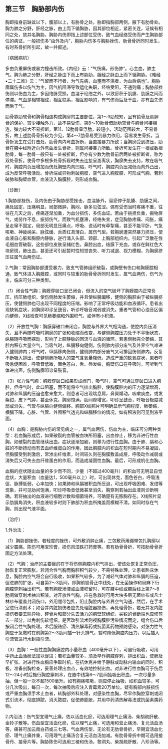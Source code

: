 ## 第三节　胸胁部内伤

胸即指身前缺盆以下，腹部以上，有胁骨之处，胁即指胸部两侧，腋下有肋骨处。胸为肺之分野，肝经之脉，由上而下循胸胁，因其部位相近，紧密关连，证候有相同之处，故并名胸胁。胸胁内伤即指上述部位受伤，致气血经络受伤而产生胸胁部位的病证。一般损伤多“由外及内”，胸胁内伤多与胸胁挫伤、肋骨骨折同时发生，有时系骨折所引起，故一并叙述。

〔病因病机〕

多由负重屏伤或暴力撞击所致。《内经》云：“气伤痛，形伤肿”。心主血，肺主气。胸为肺之分野，肝经之脉由下而上布胁肋，胆经之脉由上而下循胸胁。《难经•二十二难》云：“气留而不行者，为气先病，血壅而不濡者，为血后病也”。胸胁廓属伤多以伤气为主，因气机阻滞导致运化失职，经络受阻，不通则痛；胸胁部挫伤则以伤血为主，多因络脉受损，血溢于经络之外，以致瘀积于肌腠、肋膜之间而停滞。气血是相辅相成，相互联系，相互影响的，有气伤而后及于血，亦有血先伤而后于气。

肋骨靠肋软骨和胸骨相连构成胸廓的主要部位，第1〜3肋较短，且有锁骨及肩胛骨的保护，较少接触外力，故不易受伤，第8〜10肋骨借助肋软骨与胸骨间接相连，弹力较大不易折断，第11、12肋骨呈浮肋，较短小，活动范围较大，不易骨折，故上述肋骨骨折较为少见，第4〜7肋骨易受到暴力作用，容易发生骨折。当骨折发生在受打击处，肋骨向内弯曲折断，当直接暴力所致；当胸廓受到挤压，肋骨在腋中线附近向外弯曲发生骨折，则属间接暴力所致。骨折可发生在一根或数根肋骨，每一肋骨一般只有一处被折断，但亦有少数为肋骨前后两处被折断者，称为双处骨折。使骨中多根多处骨折段时失去连接呈游离状，胸廓失去支持，故在吸气时，胸腔内负压增加而伤处胸壁内向凹陷，呼气时，胸腔内负压减低而向外凸出，成为反常呼吸活动。骨折端或异物刺破胸膜，空气进入胸膜腔，可形成气胸，若刺破肺和胸壁血管，血液流入胸膜腔，则形成血胸。

〔诊断〕

1.胸胁部挫伤，及内伤由于胸胁部受挫击，血溢脉外，留瘀停于肌腠、肋膜之间，痛处固定，压痛明显，局部微肿，胸闷，脉多见弦涩。偶有受伤当时疼痛不重，往往在几天之后，疼痛逐渐加重，为血分损伤，多伤血证。若由于挑担负重，搬物屏气，或劳作不息，振努伤气，而致气机壅滞，经络失宣，症见胸胁疼痛、闷胀，痛呈走窜不固定，局部无明显压痛点，呼吸、说话时有牵掣痛，甚至不能平卧，气急咳嗽、神疲纳呆、脉弦缓、舌质红苔薄白，属伤气型。若胸廓遭突然暴力挤压，使血液自心脏和胸腔内静脉，逆行涌入头部、颈部、上胸部组织内，引起广泛散在性毛细血管破裂，这些部位皮肤呈赭红色，鼻腔出血，结膜下充血，或存在鲜红色大块瘀斑，肺出血，甚至还可引起暂时性知觉丧失、听力减退、视力模糊，为胸廓挤压征属气血两伤证。

2.气胸：常因胸胁部遭受暴力，致支气管肺组织破裂，或胸壁有伤口和胸膜腔相通，致气体进入胸膜腔，或同时与较重的肋骨骨折同时发生，属气血两伤，伤气为主，临床可分三种类型。

（1）闭合性气胸；胸膜穿破口呈已闭合，但流入的空气破坏了胸膜腔内正常负压，挤压肺组织，使伤侧肺发生萎缩，并且使纵膈偏移，健侧的胸腔由于被纵膈挤压，使健侧肺也可出现不同程度的压缩。影响了正常呼吸功能和血液循环。患者出现缺氧症状，如胸廓叩诊呈鼓音，听诊呼吸音减弱或消失。重者气管和心浊音区偏向健侧，X线检查可见肺萎缩和外围积气，或伴有小积液。

（2）开放性气胸：胸膜穿破口未闭合，胸腔与外界大气相沟通，使腔内负压消失，且不再随呼吸时胸廓的扩张和收缩而改变，与健侧胸腔压力处于不平衡状态，纵膈随呼吸而摆动，影响了上腔静脉的回流与血液的循环。若患侧肺完全萎缩，其腔内积存大量空气，当吸气时，纵膈移向健侧，伤侧肺内部分废气及外界空气难进入健侧肺内；呼气时，纵膈移向伤侧，健侧肺内部分废气又可排回伤侧肺内。反复不断吸入排出，使健侧肺所吸入的空气含氧量降低，造成严重的缺氧症状，患者呼吸急促困难，呼吸音低微，面色苍白，舌、唇发绀，胸壁伤口在呼吸时，可听到气体进出声，伤侧胸廓叩诊呈鼓音。

（3）张力性气胸：胸膜穿破口如果形成阀门，吸气时，空气可通过穿破口进入胸腔，但呼气时，此口阻塞，而不能将空气排出胸腔，使胸膜腔内的压力逐渐增高，对肺和纵膈的压迫也愈来愈大，则患者可出现喘息肩，鼻翼煽动，咳嗽痰血，或发紫绀，皮下气肿，甚至休克，胸廓饱满，肋间隙增宽，叩诊呈鼓音，呼吸音极度减弱或消失，气管与纵膈向健侧偏移。胸部X线照片可明确显示气胸程度，肺萎缩，横膈下降，心脏、气管、外围积气透光和纵膈移位的情况，如有积液则可见到液平面。

（4）血胸：是胸胁内伤的常见病之一，属气血两伤，伤血为主，临床可分两种类型：若血胸形成后，如果破裂的血管被血块所阻塞，出血停止，移为非进行性血胸，如破裂的血管继续出血，症状逐渐加剧，则移为进行性血胸。由于肺、膈和心脏的不断搏动而有去血纤维蛋白的作用，因此胸腔内的积血在短时期内不易凝固，但胸膜受到刺激后，常渗出纤维素，时间较久则在胸膜敷盖成层，呼吸动作减弱或消失后又可失去血纤维蛋白的作用，而造成凝固性血胸。最后，可形成机化血胸。

血胸的症状随出血量的多少而不同，少量（不超过400毫升）的积血可无明显自觉症状，大量积血（血量达1，500毫升以上）时，可出现休克，面色苍白，呼吸浅促、脉搏低弱，心率加快；如果肺和纵膈被积血所压迫，可出现呼吸困难、发绀等现象，并可见肋间饱满，叩诊呼吸音低微甚至消失，胸穿刺若抽出血液则诊断明确。若将抽出的血液进行细胞计数和细菌培养，可确楚有无脓胸存在。X线照片显示肋膈角消失，积血液较多时则下肺部为积血所掩盖而模糊不清。如同时存在气胸，则出现气液平面。

〔治疗〕

1.外治法：

（1）胸胁部挫伤，若轻度的挫伤，可外敷消肿止痛，三包敷药用绷带包扎胸廓以减少震痛。陈伤可用宝珍膏，损伤风湿跌打药膏等。若有肋骨骨折，可按肋骨骨折固定方法处理。

（2）气胸：治疗的主要目的在于将伤侧胸腔内积气排出，使该处恢复正常负压，肺恢复正常膨胀。若闭合性气胸而胸腔积气较少，不需特殊处理，让患者卧床休息，胸腔内空气将会自行吸收，如果积气较多，为了减轻气体对肺和纵膈的压迫，促进肺的扩张，可自第2〜3肋间，即胸前锁骨正中线处，在无菌操作和局麻下行胸腔穿刺抽出积气。若有胸膜渗液或血液积留时，可在腋中线或腋后线上第7〜8肋间做穿刺术抽出积液。对开放性气胸，应在急救时可用大块多层无菌纱布或凡士林纱布覆盖封闭伤口，外用绷带包扎，阻止胸腔内与外界空气沟通，然后，在手术室进行清创术；如合并内脏损伤者应先处理脏器损伤，再处理骨折，若无并发内脏损伤者要去除异物、碎骨片和部分失去活力的胸壁软组织，尖锐的骨断端也应修剪去一部分，以免刺伤软组织。是否改引流术则视胸膜腔污染情况而定，缝合伤口后按闭合性气胸处理。术后服祛瘀、清热解毒药或抗菌素药物预防感染。对张力性气胸应于急救时在前胸第2〜3肋间插一针头排气，暂时降低胸腔内压力，以后插入引流管进行水封瓶引流。

（3）血胸：一般性血胸胸膜腔内小量积血（400毫升以下），可自行吸收，可用中药止血活瘀法加以促进；若积血量较多，须及早作胸腔穿刺，排出积血，使肺及早扩张。对进行性血胸应争取时机，在抗休克并给予静脉或动脉内输血的同时，积极，准备剖胸检查，妥善处理出血点，有效地控制出血。对非进行性血胸可于伤后12～24小时后施行胸腔穿刺术，在腋中线第6〜7肋间抽吸出积血，一次尽量多抽，但一般一次不超1500毫升。如有胸痛咳嗽，则应停止抽吸，如积血较多，可分几次吸出，每日一次，每次抽吸后应注入青霉素20万单位。疑有胸部内脏损伤或严重血胸须手术止血者，转胸部外科处理，对感染性血胸，尽早作胸腔穿刺或闭式引流术，彻底排脓，消灭脓腔，促使肺膨胀，并用中药清热解毒法或抗菌素类药物。

2.内治法：伤气型宜理气止痛，佐以活血化瘀，可选用理气止痛汤、柴胡疏肝散、金铃子散等。伤血型宜活血化瘀，佐以理气止痛，可选用和营止痛汤、复元活血汤等，痛甚可加云南白药或三七等。气血两伤型，无论有无肋骨骨折，早期宜活血化瘀、理气止痛并重，可用理气止痛汤合复元活血汤加减。有肋骨骨折中期可选用接骨丹、接骨片等。胸胁陈伤可选用三棱和伤汤，黎洞丸、柴胡疏肝散、八珍汤等。
